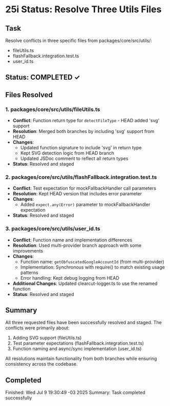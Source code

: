 # 25i Status: Resolve Three Utils Files

## Task

Resolve conflicts in three specific files from packages/core/src/utils/:

- fileUtils.ts
- flashFallback.integration.test.ts
- user_id.ts

## Status: COMPLETED ✓

## Files Resolved

### 1. packages/core/src/utils/fileUtils.ts

- **Conflict**: Function return type for `detectFileType` - HEAD added 'svg' support
- **Resolution**: Merged both branches by including 'svg' support from HEAD
- **Changes**:
  - Updated function signature to include 'svg' in return type
  - Kept SVG detection logic from HEAD branch
  - Updated JSDoc comment to reflect all return types
- **Status**: Resolved and staged

### 2. packages/core/src/utils/flashFallback.integration.test.ts

- **Conflict**: Test expectation for mockFallbackHandler call parameters
- **Resolution**: Kept HEAD version that includes error parameter
- **Changes**:
  - Added `expect.any(Error)` parameter to mockFallbackHandler expectation
- **Status**: Resolved and staged

### 3. packages/core/src/utils/user_id.ts

- **Conflict**: Function name and implementation differences
- **Resolution**: Used multi-provider branch approach with some improvements
- **Changes**:
  - Function name: `getObfuscatedGoogleAccountId` (from multi-provider)
  - Implementation: Synchronous with require() to match existing usage patterns
  - Error handling: Kept debug logging from HEAD
- **Additional Changes**: Updated clearcut-logger.ts to use the renamed function
- **Status**: Resolved and staged

## Summary

All three requested files have been successfully resolved and staged. The conflicts were primarily about:

1. Adding SVG support (fileUtils.ts)
2. Test parameter expectations (flashFallback.integration.test.ts)
3. Function naming and async/sync implementation (user_id.ts)

All resolutions maintain functionality from both branches while ensuring consistency across the codebase.

## Completed

Finished: Wed Jul 9 19:30:49 -03 2025
Summary: Task completed successfully
